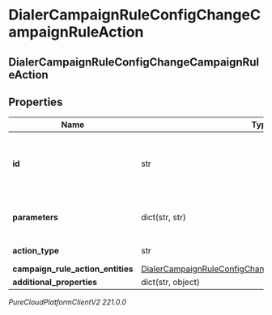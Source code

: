# DialerCampaignRuleConfigChangeCampaignRuleAction

## DialerCampaignRuleConfigChangeCampaignRuleAction

## Properties

|Name | Type | Description | Notes|
|------------ | ------------- | ------------- | -------------|
| **id** | str | The globally unique identifier for the action | [optional] |
| **parameters** | dict(str, str) | The parameters to match this action | [optional] |
| **action_type** | str | The type of this action | [optional] |
| **campaign_rule_action_entities** | [DialerCampaignRuleConfigChangeCampaignRuleActionEntities](DialerCampaignRuleConfigChangeCampaignRuleActionEntities) |  | [optional] |
| **additional_properties** | dict(str, object) |  | [optional] |



_PureCloudPlatformClientV2 221.0.0_

